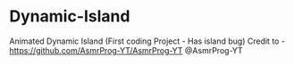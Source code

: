 # Dynamic-Island
Animated Dynamic Island (First coding Project - Has island bug)
Credit to - https://github.com/AsmrProg-YT/AsmrProg-YT @AsmrProg-YT
